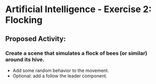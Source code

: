 # Artificial Intelligence - Exercise 2: Flocking

## Proposed Activity:

### Create a scene that simulates a flock of bees (or similar) around its hive.

- Add some random behavior to the movement.
- Optional: add a follow the leader component.
